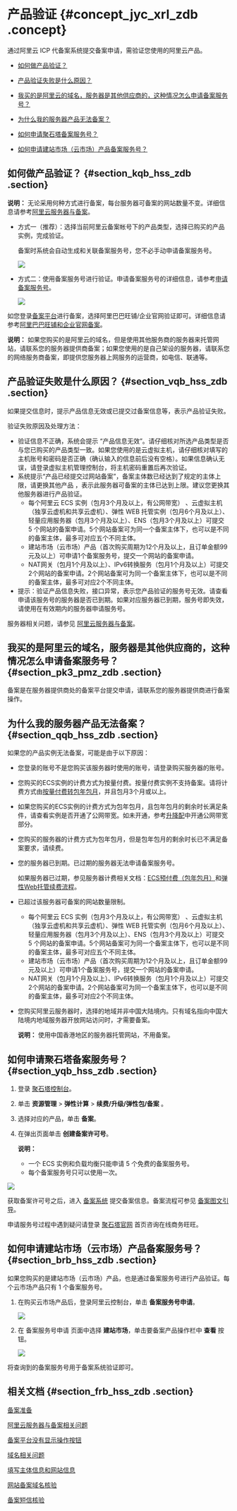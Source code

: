 # 产品验证 {#concept_jyc_xrl_zdb .concept}

通过阿里云 ICP 代备案系统提交备案申请，需验证您使用的阿里云产品。

-   [如何做产品验证？](#section_kqb_hss_zdb)

-   [产品验证失败是什么原因？](#section_vqb_hss_zdb)

-   [我买的是阿里云的域名，服务器是其他供应商的，这种情况怎么申请备案服务号？](#section_pk3_pmz_zdb)

-   [为什么我的服务器产品无法备案？](#section_qqb_hss_zdb)

-   [如何申请聚石塔备案服务号？](#section_yqb_hss_zdb)

-   [如何申请建站市场（云市场）产品备案服务号？](#section_brb_hss_zdb)


## 如何做产品验证？ {#section_kqb_hss_zdb .section}

**说明：** 无论采用何种方式进行备案，每台服务器可备案的网站数量不变。详细信息请参考[阿里云服务器与备案](cn.zh-CN/常见问题/阿里云服务器与备案.md#)。

-   方式一（推荐）：选择当前阿里云备案帐号下的产品类型，选择已购买的产品实例，完成验证。

    备案时系统会自动生成和关联备案服务号，您不必手动申请备案服务号。

    ![](http://static-aliyun-doc.oss-cn-hangzhou.aliyuncs.com/assets/img/14216/153798308512893_zh-CN.png)

-   方式二：使用备案服务号进行验证。申请备案服务号的详细信息，请参考[申请备案服务号](../../../../cn.zh-CN/备案流程/申请备案服务号.md#)。

    ![](http://static-aliyun-doc.oss-cn-hangzhou.aliyuncs.com/assets/img/14216/153798308512894_zh-CN.png)


如您登录[备案平台](http://icpbeian.aliyun.com)进行备案，选择阿里巴巴旺铺/企业官网验证即可。详细信息请参考[阿里巴巴旺铺和企业官网备案](../../../../cn.zh-CN/备案流程/阿里巴巴旺铺和企业官网备案.md#)。

**说明：** 如果您购买的是阿里云的域名，但是使用其他服务商的服务器来托管网站，请联系您的服务器提供商备案；如果您使用的是自己架设的服务器，请联系您的网络服务商备案，即提供您服务器上网服务的运营商，如电信、联通等。

## 产品验证失败是什么原因？ {#section_vqb_hss_zdb .section}

如果提交信息时，提示产品信息无效或已提交过备案信息等，表示产品验证失败。

验证失败原因及处理方法：

-   验证信息不正确，系统会提示 “产品信息无效”。请仔细核对所选产品类型是否与您已购买的产品类型一致。如果您使用的是云虚拟主机，请仔细核对填写的主机账号和密码是否正确（确认输入的信息前后没有空格）。如果信息确认无误，请登录虚拟主机管理控制台，将主机密码重置后再次验证。
-   系统提示“产品已经提交过网站备案”，备案主体数已经达到了规定的主体上限，请更换其他产品 ，表示此服务器可备案的主体已达到上限。建议您更换其他服务器进行产品验证。
    -   每个阿里云 ECS 实例（包月3个月及以上，有公网带宽） 、云虚拟主机（独享云虚机和共享云虚机）、弹性 WEB 托管实例（包月6个月及以上）、轻量应用服务器（包月3个月及以上）、ENS（包月3个月及以上）可提交 5 个网站的备案申请。5个网站备案可为同一个备案主体下，也可以是不同的备案主体，最多可对应五个不同主体。
    -   建站市场（云市场）产品（首次购买周期为12个月及以上，且订单金额99元及以上）可申请1个备案服务号，提交一个网站的备案申请。
    -   NAT网关（包月1个月及以上）、IPv6转换服务（包月1个月及以上）可提交2个网站的备案申请。2个网站备案可为同一个备案主体下，也可以是不同的备案主体，最多可对应2个不同主体。
-   提示：验证产品信息失败，接口异常，表示您产品验证的服务号无效。请查看申请该服务号的服务器是否已到期。如果对应服务器已到期，服务号即失效，请使用在有效期内的服务器申请服务号。

服务器相关问题，请参见 [阿里云服务器与备案](cn.zh-CN/常见问题/阿里云服务器与备案.md#)。

## 我买的是阿里云的域名，服务器是其他供应商的，这种情况怎么申请备案服务号？ {#section_pk3_pmz_zdb .section}

备案是在服务器提供商处的备案平台提交申请，请联系您的服务器提供商进行备案操作。

## 为什么我的服务器产品无法备案？ {#section_qqb_hss_zdb .section}

如果您的产品实例无法备案，可能是由于以下原因：

-   您登录的账号不是您购买该服务器时使用的账号，请登录购买服务器的账号。
-   您购买的ECS实例的计费方式为按量付费。按量付费实例不支持备案。请将计费方式由[按量付费转包年包月](https://help.aliyun.com/document_detail/73971.html#PAYGtoSubs_intl)，并且包月3个月或以上。
-   如果您购买的ECS实例的计费方式为包年包月，且包年包月的剩余时长满足条件，请查看实例是否开通了公网带宽。如未开通，参考[升降配](https://help.aliyun.com/document_detail/25437.html)中开通公网带宽部分。
-   您购买的服务器的计费方式为包年包月，但是包年包月的剩余时长已不满足备案要求，请续费。
-   您的服务器已到期。已过期的服务器无法申请备案服务号。

    如果服务器已过期，参见服务器计费相关文档：[ECS预付费（包年包月）](https://help.aliyun.com/document_detail/56220.html?spm=a2c4g.11186623.2.10.ICh21p)和[弹性Web托管续费流程](https://help.aliyun.com/document_detail/29842.html?spm=a2c4g.11186623.2.11.ICh21p)。

-   已超过该服务器可备案的网站数量限制。
    -   每个阿里云 ECS 实例（包月3个月及以上，有公网带宽） 、云虚拟主机（独享云虚机和共享云虚机）、弹性 WEB 托管实例（包月6个月及以上）、轻量应用服务器（包月3个月及以上）、ENS（包月3个月及以上）可提交 5 个网站的备案申请。5个网站备案可为同一个备案主体下，也可以是不同的备案主体，最多可对应五个不同主体。
    -   建站市场（云市场）产品（首次购买周期为12个月及以上，且订单金额99元及以上）可申请1个备案服务号，提交一个网站的备案申请。
    -   NAT网关（包月1个月及以上）、IPv6转换服务（包月1个月及以上）可提交2个网站的备案申请。2个网站备案可为同一个备案主体下，也可以是不同的备案主体，最多可对应2个不同主体。
-   您购买阿里云服务器时，选择的地域并非中国大陆境内。只有域名指向中国大陆境内地域服务器开放网站访问时，才需要备案。

    **说明：** 使用中国香港地区的服务器托管网站，不用备案。


## 如何申请聚石塔备案服务号？ {#section_yqb_hss_zdb .section}

1.  登录 [聚石塔控制台](http://cloud.tmall.com//console/resourceOverview.htm?spm=0.0.0.0.y2osJk)。
2.  单击 **资源管理** \> **弹性计算** \> **续费/升级/弹性包/备案** 。
3.  选择对应的产品，单击 **备案**。
4.  在弹出页面单击 **创建备案许可号**。

    **说明：** 

    -   一个 ECS 实例和负载均衡只能申请 5 个免费的备案服务号。
    -   每个备案服务号只可以使用一次。

![](http://static-aliyun-doc.oss-cn-hangzhou.aliyuncs.com/assets/img/14216/15379830855423_zh-CN.jpg)

获取备案许可号之后，进入 [备案系统](https://beian.aliyun.com/order/selfBaIndex.htm) 提交备案信息。备案流程可参见 [备案图文引导](../../../../cn.zh-CN/备案流程/首次备案.md#)。

申请服务号过程中遇到疑问请登录 [聚石塔官网](http://cloud.tmall.com/) 首页咨询在线商务旺旺。

## 如何申请建站市场（云市场）产品备案服务号？ {#section_brb_hss_zdb .section}

如果您购买的是建站市场（云市场）产品，也是通过备案服务号进行产品验证。每个云市场产品只有 1 个备案服务号。

1.  在购买云市场产品后，登录阿里云控制台，单击 **备案服务号申请**。

    ![](http://static-aliyun-doc.oss-cn-hangzhou.aliyuncs.com/assets/img/14216/15379830855425_zh-CN.jpg)

2.  在 备案服务号申请 页面中选择 **建站市场**，单击要备案产品操作栏中 **查看** 按钮。

    ![](http://static-aliyun-doc.oss-cn-hangzhou.aliyuncs.com/assets/img/14216/15379830855428_zh-CN.jpg)


将查询到的备案服务号用于备案系统验证即可。

## 相关文档 {#section_frb_hss_zdb .section}

[备案准备](../../../../cn.zh-CN/产品简介/备案基础.md#)

[阿里云服务器与备案相关问题](cn.zh-CN/常见问题/阿里云服务器与备案.md#)

[备案平台没有显示操作按钮](cn.zh-CN/常见问题/备案系统业务按钮/备案平台没有显示操作按钮.md#)

[域名相关问题](cn.zh-CN/常见问题/域名.md#)

[填写主体信息和网站信息](cn.zh-CN/常见问题/填写主体信息和网站信息.md#)

[网站备案域名核验](cn.zh-CN/常见问题/网站备案域名核验.md#)

[备案短信核验](../../../../cn.zh-CN/备案流程/备案短信核验.md#)

